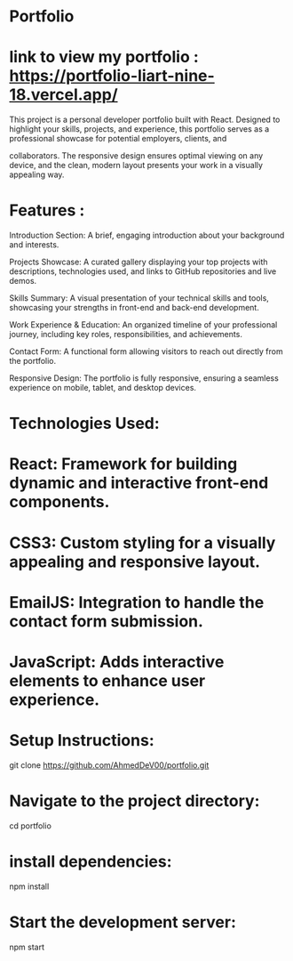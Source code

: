 
# Portfolio 

# link to view my portfolio : https://portfolio-liart-nine-18.vercel.app/

This project is a personal developer portfolio built with React. Designed to highlight your skills, projects, and experience, this portfolio serves as a professional showcase for potential employers, clients, and 

collaborators. The responsive design ensures optimal viewing on any device, and the clean, modern layout presents your work in a visually appealing way.

# Features  :


Introduction Section: A brief, engaging introduction about your background and interests.

Projects Showcase: A curated gallery displaying your top projects with descriptions, technologies used, and links to GitHub repositories and live demos.

Skills Summary: A visual presentation of your technical skills and tools, showcasing your strengths in front-end and back-end development.

Work Experience & Education: An organized timeline of your professional journey, including key roles, responsibilities, and achievements.

Contact Form: A functional form allowing visitors to reach out directly from the portfolio.

Responsive Design: The portfolio is fully responsive, ensuring a seamless experience on mobile, tablet, and desktop devices.


# Technologies Used:


# React: Framework for building dynamic and interactive front-end components.

# CSS3: Custom styling for a visually appealing and responsive layout.

# EmailJS: Integration to handle the contact form submission.

# JavaScript: Adds interactive elements to enhance user experience.


# Setup Instructions:


git clone https://github.com/AhmedDeV00/portfolio.git

# Navigate to the project directory:  

cd portfolio

# install dependencies:

npm install

# Start the development server:

npm start


